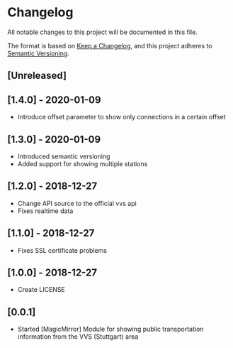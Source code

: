 # Changelog

All notable changes to this project will be documented in this file.

The format is based on [Keep a Changelog](https://keepachangelog.com/en/1.0.0/),
and this project adheres to [Semantic Versioning](https://semver.org/spec/v2.0.0.html).

## [Unreleased]

## [1.4.0] - 2020-01-09
- Introduce offset parameter to show only connections in a certain offset

## [1.3.0] - 2020-01-09
- Introduced semantic versioning
- Added support for showing multiple stations 

## [1.2.0] - 2018-12-27
- Change API source to the official vvs api
- Fixes realtime data

## [1.1.0] - 2018-12-27
- Fixes SSL certificate problems

## [1.0.0] - 2018-12-27
- Create LICENSE

## [0.0.1]
- Started [MagicMirror] Module for showing public transportation information from the VVS (Stuttgart) area  
